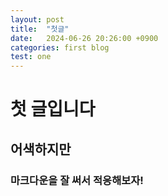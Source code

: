 ```yaml
---
layout: post
title:  "첫글"
date:   2024-06-26 20:26:00 +0900
categories: first blog
test: one
---
```


# 첫 글입니다

## 어색하지만

### 마크다운을 잘 써서 적응해보자!

[jekyll-docs]: https://jekyllrb.com/docs/home
[jekyll-gh]:   https://github.com/jekyll/jekyll
[jekyll-talk]: https://talk.jekyllrb.com/

